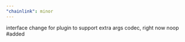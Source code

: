 ```yaml
---
"chainlink": minor
---
```


interface change for plugin to support extra args codec, right now noop #added

